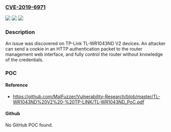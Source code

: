 ### [CVE-2019-6971](https://cve.mitre.org/cgi-bin/cvename.cgi?name=CVE-2019-6971)
![](https://img.shields.io/static/v1?label=Product&message=n%2Fa&color=blue)
![](https://img.shields.io/static/v1?label=Version&message=n%2Fa&color=blue)
![](https://img.shields.io/static/v1?label=Vulnerability&message=n%2Fa&color=brighgreen)

### Description

An issue was discovered on TP-Link TL-WR1043ND V2 devices. An attacker can send a cookie in an HTTP authentication packet to the router management web interface, and fully control the router without knowledge of the credentials.

### POC

#### Reference
- https://github.com/MalFuzzer/Vulnerability-Research/blob/master/TL-WR1043ND%20V2%20-%20TP-LINK/TL-WR1043ND_PoC.pdf

#### Github
No GitHub POC found.

